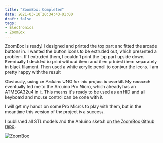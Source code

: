 ```yaml
---
title: "ZoomBox: Completed"
date: 2021-03-10T20:34:43+01:00
draft: false
tags:
- Electronics
- ZoomBox
---
```

ZoomBox is ready! I designed and printed the top part and fitted the arcade buttons in. I wanted the button icons to be extruded out, which presented a problem. If I extruded them, I couldn't print the top part upside down. Eventually I decided to print without them and then printed them separately in black filament. Then used a white acrylic pencil to contour the icons. I am pretty happy with the result.

Obviously, using an Arduino UNO for this project is overkill. My research eventually led me to the Arduino Pro Micro, which already has an ATMEGA32u4 in it. This means it's ready to be used as an HID and all keyboard and mouse control can be done with it.

I will get my hands on some Pro Micros to play with them, but in the meantime this version of the project is a success.

I published all STL models and the Arduino sketch [on the ZoomBox Github repo](https://github.com/taylanpince/ZoomBox).

![ZoomBox](/content/zoombox/final.jpg)
